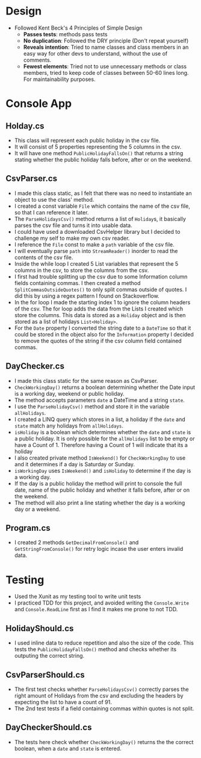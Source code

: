 # Design
- Followed Kent Beck's 4 Principles of Simple Design
  - **Passes tests**: methods pass tests
  - **No duplication**: Followed the DRY principle (Don't repeat yourself)
  - **Reveals intention**: Tried to name classes and class members in an easy way for other devs to understand, without the use of comments.
  - **Fewest elements**: Tried not to use unnecessary methods or class members, tried to keep code of classes between 50-60 lines long. For maintainability purposes.


# Console App
## Holday.cs
- This class will represent each public holiday in the csv file.
- It will consist of 5 properties representing the 5 columns in the csv.
- It will have one method ```PublicHolidayFallsOn()``` that returns a string stating whether the public holiday falls before, after or on the weekend.

## CsvParser.cs
- I made this class static, as I felt that there was no need to instantiate an object to use the class' method.
- I created a const variable ```File``` which contains the name of the csv file, so that I can reference it later.
- The ```ParseHolidaysCsv()``` method returns a list of ```Holiday```s, it basically parses the csv file and turns it into usable data.
- I could have used a downloaded CsvHelper library but I decided to challenge my self to make my own csv reader.
- I reference the ```File``` const to make a ```path``` variable of the csv file.
- I will eventually parse ```path``` into ```StreamReader()``` inorder to read the contents of the csv file.
- Inside the while loop I created 5 List variables that represent the 5 columns in the csv, to store the columns from the csv.
- I first had trouble splitting up the csv due to some Information column fields containing commas. I then created a method ```SplitCommasOutsideQuotes()``` to only split commas outside of quotes. I did this by using a regex pattern I found on Stackoverflow.
- In the for loop I made the starting index 1 to ignore the column headers of the csv. The for loop adds the data from the Lists I created which store the columns. This data is stored as a ```Holiday``` object and is then stored as a list of holidays ```List<Holiday>```.
- For the ```Date``` property I converted the string date to a ```DateTime``` so that it could be stored in the object also for the ```Information``` property I decided to remove the quotes of the string if the csv column field contained commas.

## DayChecker.cs
- I made this class static for the same reason as CsvParser.
- ```CheckWorkingDay()``` returns a boolean determining whether the Date input is a working day, weekend or public holiday.
- The method accepts parameters ```date``` a DateTime and a string ```state```.
- I use the ```ParseHolidayCsv()``` method and store it in the variable ```allHolidays```.
- I created a LINQ query which stores in a list, a holiday if the ```date``` and ```state``` match any holidays from ```allHolidays```.
- ```isHoliday``` is a boolean which determines whether the ```date``` and ```state``` is a public holiday. It is only possible for the ```allHolidays``` list to be empty or have a Count of 1. Therefore having a Count of 1 will indicate that its a holiday
- I also created private method ```IsWeekend()``` for ```CheckWorkingDay``` to use and it determines if a day is Saturday or Sunday.
- ```isWorkingDay``` uses ```IsWeekend()``` and ```isHoliday``` to determine if the day is a working day.
- If the day is a public holiday the method will print to console the full date, name of the public holiday and whether it falls before, after or on the weekend.
- The method will also print a line stating whether the day is a working day or a weekend.

## Program.cs
- I created 2 methods ```GetDecimalFromConsole()``` and ```GetStringFromConsole()``` for retry logic incase the user enters invalid data.

# Testing
- Used the Xunit as my testing tool to write unit tests
- I practiced TDD for this project, and avoided writing the ```Console.Write``` and ```Console.ReadLine``` first as I find it makes me prone to not TDD.

## HolidayShould.cs
- I used inline data to reduce repetition and also the size of the code. This tests the ```PublicHolidayFallsOn()``` method and checks whether its outputing the correct string.
## CsvParserShould.cs
- The first test checks whether ```ParseHolidaysCsv()``` correctly parses the right amount of Holidays from the csv and excluding the headers by expecting the list to have a count of 91.
- The 2nd test tests if a field containing commas within quotes is not split. 
## DayCheckerShould.cs
- The tests here check whether ```CheckWorkingDay()``` returns the the correct boolean, when a ```date``` and ```state``` is entered.
